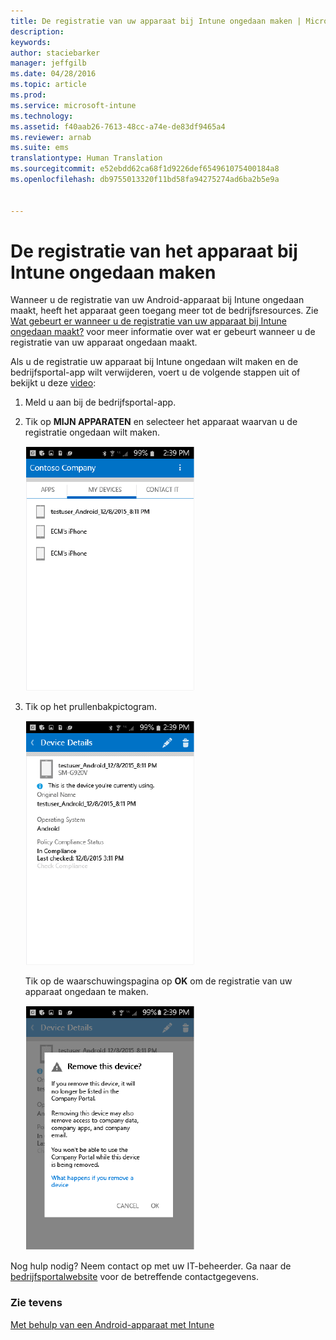 ```yaml
---
title: De registratie van uw apparaat bij Intune ongedaan maken | Microsoft Intune
description: 
keywords: 
author: staciebarker
manager: jeffgilb
ms.date: 04/28/2016
ms.topic: article
ms.prod: 
ms.service: microsoft-intune
ms.technology: 
ms.assetid: f40aab26-7613-48cc-a74e-de83df9465a4
ms.reviewer: arnab
ms.suite: ems
translationtype: Human Translation
ms.sourcegitcommit: e52ebdd62ca68f1d9226def654961075400184a8
ms.openlocfilehash: db9755013320f11bd58fa94275274ad6ba2b5e9a


---
```



# De registratie van het apparaat bij Intune ongedaan maken

Wanneer u de registratie van uw Android-apparaat bij Intune ongedaan maakt, heeft het apparaat geen toegang meer tot de bedrijfsresources.  Zie [Wat gebeurt er wanneer u de registratie van uw apparaat bij Intune ongedaan maakt?](what-happens-if-you-unenroll-your-device-from-intune-android.md) voor meer informatie over wat er gebeurt wanneer u de registratie van uw apparaat ongedaan maakt.

Als u de registratie uw apparaat bij Intune ongedaan wilt maken en de bedrijfsportal-app wilt verwijderen, voert u de volgende stappen uit of bekijkt u deze [video](http://aka.ms/gyq2du):

1.  Meld u aan bij de bedrijfsportal-app.

2.  Tik op **MIJN APPARATEN** en selecteer het apparaat waarvan u de registratie ongedaan wilt maken.

    ![android-bedrijfsportal-uitschrijven-kiezen-apparaat](./media/andr-1-my-devices-choose.png)

3.  Tik op het prullenbakpictogram.

    ![android-bedrijfsportal-uitschrijven-tikken-prullenbak](./media/andr-2-tap-trashcan.png)

    Tik op de waarschuwingspagina op **OK** om de registratie van uw apparaat ongedaan te maken.

    ![android-bedrijfsportal-uitschrijven-waarschuwing](./media/andr-3-warning-about-remove.png)

Nog hulp nodig? Neem contact op met uw IT-beheerder. Ga naar de [bedrijfsportalwebsite](http://portal.manage.microsoft.com) voor de betreffende contactgegevens.

### Zie tevens
[Met behulp van een Android-apparaat met Intune](using-your-android-device-with-intune.md)


<!--HONumber=Jun16_HO4-->


